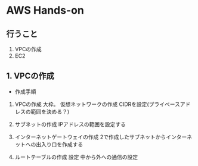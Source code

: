 # AWS Hands-on
## 行うこと
1. VPCの作成
2. EC2

## 1. VPCの作成
- 作成手順
1. VPCの作成
大枠。
仮想ネットワークの作成
CIDRを設定(プライベースアドレスの範囲を決める？)

2. サブネットの作成
IPアドレスの範囲を設定する

3. インターネットゲートウェイの作成
2で作成したサブネットからインターネットへの出入り口を作成する

4. ルートテーブルの作成
設定
中から外への通信の設定
